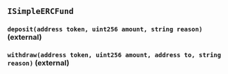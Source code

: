 ## `ISimpleERCFund`






### `deposit(address token, uint256 amount, string reason)` (external)





### `withdraw(address token, uint256 amount, address to, string reason)` (external)






